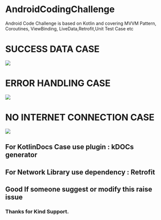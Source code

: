# AndroidCodingChallenge
Android Code Challenge is based on Kotlin and covering MVVM Pattern, Coroutines, ViewBinding, LiveData,Retrofit,Unit Test Case  etc

# SUCCESS DATA CASE
![](../../../../Desktop/Screenshot_1677443194.png)
# ERROR HANDLING CASE
![](../../../../Desktop/Screenshot_1677443136.png)
# NO INTERNET CONNECTION CASE
![](../../../../Desktop/Screenshot_1677443077.png)

## For KotlinDocs Case use plugin : kDOCs generator
## For Network Library use dependency : Retrofit
## Good If someone suggest or modify this raise issue
### Thanks for Kind Support.



